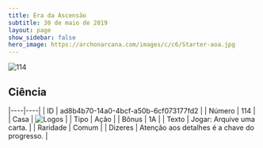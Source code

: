 ```yaml
---
title: Era da Ascensão
subtitle: 30 de maio de 2019
layout: page
show_sidebar: false
hero_image: https://archonarcana.com/images/c/c6/Starter-aoa.jpg
---
```


![114](https://cdn.keyforgegame.com/media/card_front/pt/435_114_35VV9PR3JRVG_pt.png)

## Ciência

|----|----|
| ID | ad8b4b70-14a0-4bcf-a50b-6cf073177fd2 |
| Número | 114 |
| Casa | ![Logos](https://archonarcana.com/images/thumb/c/ce/Logos.png/22px-Logos.png "Logos") |
| Tipo | Ação |
| Bônus | 1A |
| Texto | Jogar: Arquive uma carta. |
| Raridade | Comum |
| Dizeres | Atenção aos detalhes é a chave do progresso. |